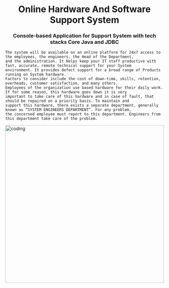 <h1 align="center">Online Hardware And Software Support System</h1>

<h3 align="center">Console-based Application for Support System with tech stacks Core Java and JDBC</h3>
	
	The system will be available on an online platform for 24x7 access to the employees, the engineers, the Head of the Department,
	and the administration. It Helps keep your IT staff productive with fast, accurate, remote technical support for your System 
	environment. It provides defect support for a broad range of Products running on System hardware.
	Factors to consider include the cost of down-time, skills, retention, overheads, customer satisfaction, and many others.
	Employees of the organization use based hardware for their daily work. If for some reason, this hardware goes down it is very
	important to take care of this hardware and in case of fault, that should be repaired on a priority basis. To maintain and
	support this hardware, there exists a separate department, generally known as “SYSTEM ENGINEERS DEPARTMENT”. For any problem,
	the concerned employee must report to this department. Engineers from this department take care of the problem.

<img align="center" width="100%" height="500"  alt = "coding" width = "500"  src = "https://github.com/nitya-nb/Online-Hardware-and-software-support-system/blob/main/ERD/ERD%20Online%20Hardware%20and%20Software%20Support%20System_page-0001.jpg?raw=true">
